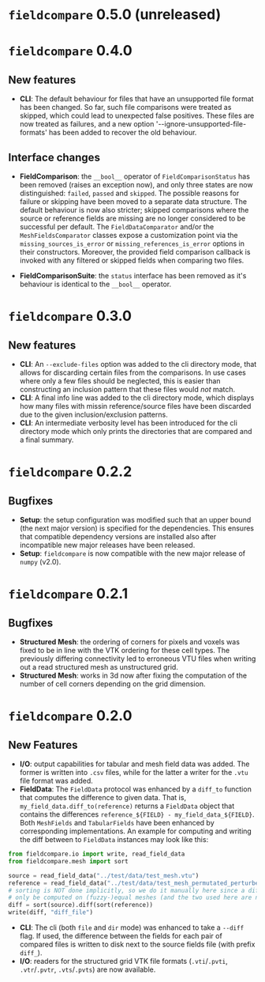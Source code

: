 <!--SPDX-FileCopyrightText: 2023 Dennis Gläser <dennis.glaeser@iws.uni-stuttgart.de>-->
<!--SPDX-License-Identifier: GPL-3.0-or-later-->

# `fieldcompare` 0.5.0 (unreleased)

# `fieldcompare` 0.4.0

## New features

- __CLI__: The default behaviour for files that have an unsupported file format has been changed. So far, such file comparisons were treated as skipped, which could lead to unexpected false positives. These files are now treated as failures, and a new option '--ignore-unsupported-file-formats'  has been added to recover the old behaviour.

## Interface changes

- __FieldComparison__: the `__bool__` operator of `FieldComparisonStatus` has been removed (raises an exception now), and only three states are now distinguished: `failed`, `passed` and `skipped`. The possible reasons for failure or skipping have been moved to a separate data structure. The default behaviour is now also stricter; skipped comparisons where the source or reference fields are missing are no longer considered to be successful per default. The `FieldDataComparator` and/or the `MeshFieldsComparator` classes expose a customization point via  the `missing_sources_is_error` or `missing_references_is_error` options in their constructors. Moreover, the provided field comparison callback is invoked with any filtered or skipped fields when comparing two files.

- __FieldComparisonSuite__: the `status` interface has been removed as it's behaviour is identical to the `__bool__` operator.

# `fieldcompare` 0.3.0

## New features

- __CLI__: An `--exclude-files` option was added to the cli directory mode, that allows for discarding certain files from the comparisons. In use cases where only a few files should be neglected, this is easier than constructing an inclusion pattern that these files would _not_ match.
- __CLI__: A final info line was added to the cli directory mode, which displays how many files with missin reference/source files have been discarded due to the given inclusion/exclusion patterns.
- __CLI__: An intermediate verbosity level has been introduced for the cli directory mode which only prints the directories that are compared and a final summary.

# `fieldcompare` 0.2.2

## Bugfixes

- __Setup__: the setup configuration was modified such that an upper bound (the next major version) is specified for the dependencies. This ensures that compatible dependency versions are installed also after incompatible new major releases have been released.
- __Setup__: `fieldcompare` is now compatible with the new major release of `numpy` (v2.0).

# `fieldcompare` 0.2.1

## Bugfixes

- __Structured Mesh__: the ordering of corners for pixels and voxels was fixed to be in line with the VTK ordering for these cell types. The previously differing connectivity led to erroneous VTU files when writing out a read structured mesh as unstructured grid.
- __Structured Mesh__: works in 3d now after fixing the computation of the number of cell corners depending on the grid dimension.

# `fieldcompare` 0.2.0

## New Features

- __I/O__: output capabilities for tabular and mesh field data was added. The former is written into `.csv` files, while for the latter a writer for the `.vtu` file format was added.
- __FieldData__: The `FieldData` protocol was enhanced by a `diff_to` function that computes the difference to given data. That is, `my_field_data.diff_to(reference)` returns a `FieldData` object that contains the differences `reference_${FIELD} - my_field_data_${FIELD}`.
Both `MeshFields` and `TabularFields` have been enhanced by corresponding implementations. An example for computing and writing the diff between to `FieldData` instances may look like this:
```py
from fieldcompare.io import write, read_field_data
from fieldcompare.mesh import sort

source = read_field_data("../test/data/test_mesh.vtu")
reference = read_field_data("../test/data/test_mesh_permutated_perturbed.vtu")
# sorting is NOT done implicitly, so we do it manually here since a diff can
# only be computed on (fuzzy-)equal meshes (and the two used here are not equal)
diff = sort(source).diff(sort(reference))
write(diff, "diff_file")
```
- __CLI__: The cli (both `file` and `dir` mode) was enhanced to take a `--diff` flag. If used, the difference between the fields for each pair of compared files is written to disk next to the source fields file (with prefix `diff_`).
- __I/O__: readers for the structured grid VTK file formats (`.vti`/`.pvti`, `.vtr`/`.pvtr`, `.vts`/`.pvts`) are now available.

